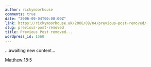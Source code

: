 ```yaml
---
author: rickymoorhouse
comments: true
date: "2006-09-04T00:00:00Z"
link: https://rickymoorhouse.uk/2006/09/04/previous-post-removed/
slug: previous-post-removed
title: Previous Post removed...
wordpress_id: 1560
---
```


...awaiting new content...




[Matthew 18:5](http://www.gnpcb.org/esv/search/?q=Matt+18%3A15)
